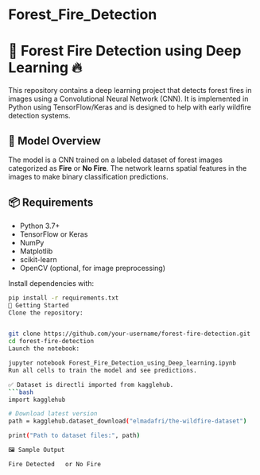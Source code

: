 # Forest_Fire_Detection
# 🌲 Forest Fire Detection using Deep Learning 🔥

This repository contains a deep learning project that detects forest fires in images using a Convolutional Neural Network (CNN). It is implemented in Python using TensorFlow/Keras and is designed to help with early wildfire detection systems.


## 🧠 Model Overview

The model is a CNN trained on a labeled dataset of forest images categorized as **Fire** or **No Fire**. The network learns spatial features in the images to make binary classification predictions.

## 📦 Requirements

- Python 3.7+
- TensorFlow or Keras
- NumPy
- Matplotlib
- scikit-learn
- OpenCV (optional, for image preprocessing)

Install dependencies with:

```bash
pip install -r requirements.txt
🚀 Getting Started
Clone the repository:


git clone https://github.com/your-username/forest-fire-detection.git
cd forest-fire-detection
Launch the notebook:

jupyter notebook Forest_Fire_Detection_using_Deep_learning.ipynb
Run all cells to train the model and see predictions.

✅ Dataset is directli imported from kagglehub.
```bash
import kagglehub

# Download latest version
path = kagglehub.dataset_download("elmadafri/the-wildfire-dataset")

print("Path to dataset files:", path)

🖼️ Sample Output

Fire Detected	or No Fire
















